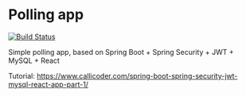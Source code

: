 # Polling app
[![Build Status](https://travis-ci.org/GolovPavel/polls.png?branch=master)](https://travis-ci.org/GolovPavel/polls)

Simple polling app, based on Spring Boot + Spring Security + JWT + MySQL + React

Tutorial: https://www.callicoder.com/spring-boot-spring-security-jwt-mysql-react-app-part-1/
